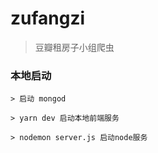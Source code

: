 # zufangzi

> 豆瓣租房子小组爬虫

### 本地启动
    
    > 启动 mongod

    > yarn dev 启动本地前端服务

    > nodemon server.js 启动node服务
    
